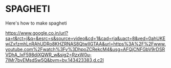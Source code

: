 # SPAGHETI

Here's how to make spagheti

https://www.google.co.in/url?sa=t&rct=j&q=&esrc=s&source=video&cd=1&cad=rja&uact=8&ved=0ahUKEwiZxfzmhLnRAhUDRo8KHZRNAS8QtwIIGTAA&url=https%3A%2F%2Fwww.youtube.com%2Fwatch%3Fv%3DhpoZCRekcM4&usg=AFQjCNFGbV9rDSRVDhA_IxF598diXQWR_w&sig2=RzxW0u-7IMr7bvEMsdSw5Q&bvm=bv.143423383,d.c2I
